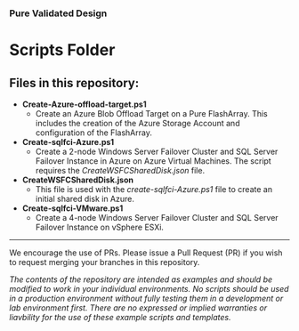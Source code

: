 ### Pure Validated Design

# Scripts Folder
## Files in this repository:
* **Create-Azure-offload-target.ps1**
  * Create an Azure Blob Offload Target on a Pure FlashArray. This includes the creation of the Azure Storage Account and configuration of the FlashArray.
* **Create-sqlfci-Azure.ps1**
  * Create a 2-node Windows Server Failover Cluster and SQL Server Failover Instance in Azure on Azure Virtual Machines. The script requires the _CreateWSFCSharedDisk.json_ file.
* **CreateWSFCSharedDisk.json**
  * This file is used with the _create-sqlfci-Azure.ps1_ file to create an initial shared disk in Azure.
* **Create-sqlfci-VMware.ps1**
  * Create a 4-node Windows Server Failover Cluster and SQL Server Failover Instance on vSphere ESXi.
<!-- wp:separator -->
<hr class="wp-block-separator"/>
<!-- /wp:separator -->

We encourage the use of PRs. Please issue a Pull Request (PR) if you wish to request merging your branches in this repository.

_The contents of the repository are intended as examples and should be modified to work in your individual environments. No scripts should be used in a production environment without fully testing them in a development or lab environment first. There are no expressed or implied warranties or liavbility for the use of these example scripts and templates._


